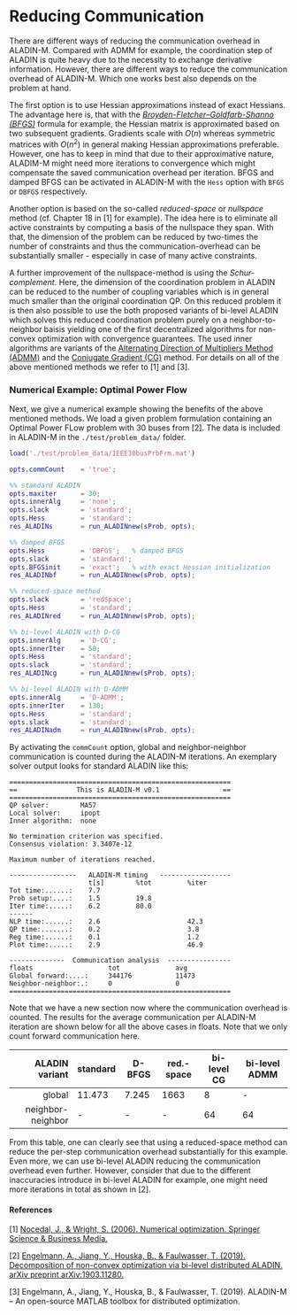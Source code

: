 # Reducing Communication
There are different ways of reducing the communication overhead in ALADIN-M. Compared with ADMM for example, the coordination step of ALADIN is quite heavy due to the necessity to exchange derivative information. However, there are different ways to reduce the communication overhead of ALADIN-M. Which one works best also depends on the problem at hand.

The first option is to use Hessian approximations instead of exact Hessians. The advantage here is, that with the [*Broyden-Fletcher–Goldfarb-Shanno (BFGS)*](https://en.wikipedia.org/wiki/Broyden%E2%80%93Fletcher%E2%80%93Goldfarb%E2%80%93Shanno_algorithm) formula for example, the Hessian matrix is approximated based on two subsequent gradients. Gradients scale with $O(n)$ whereas symmetric matrices with $O(n^2)$ in general making Hessian approximations preferable. However, one has to keep in mind that due to their approximative nature, ALADIM-M might need more iterations to convergence which might compensate the saved communication overhead per iteration. BFGS and damped BFGS can be activated in ALADIN-M with the `Hess` option with `BFGS` or `DBFGS` respectively. 

Another option is based on the so-called *reduced-space* or *nullspace* method (cf. Chapter 18 in [1] for example). The idea here is to eliminate all active constraints by computing a basis of the nullspace they span. With that, the dimension of the problem can be reduced by two-times the number of constraints and thus the communication-overhead can be substantially smaller - especially in case of many active constraints.

A further improvement of the nullspace-method is using the *Schur-complement*. Here, the dimension of the coordination problem in ALADIN can be reduced to the number of coupling variables which is in general much smaller than the original coordination QP. On this reduced problem it is then also possible to use the both proposed variants of bi-level ALADIN which solves this reduced coordination problem purely on a neighbor-to-neighbor baisis yielding one of the first decentralized algorithms for non-convex optimization with convergence guarantees. The used inner algorithms are variants of the [Alternating Direction of Multipliers Method (ADMM)](https://en.wikipedia.org/wiki/Augmented_Lagrangian_method#Alternating_direction_method_of_multipliers) and the [Conjugate Gradient (CG)](https://en.wikipedia.org/wiki/Conjugate_gradient_method) method. For details on all of the above mentioned methods we refer to [1] and [3].

### Numerical Example: Optimal Power Flow
Next, we give a numerical example showing the benefits of the above mentioned methods. We load a given problem formulation containing an Optimal Power FLow problem with 30 buses from [2]. The data is included in ALADIN-M in the `./test/problem_data/` folder.

```matlab
load('./test/problem_data/IEEE30busPrbFrm.mat')

opts.commCount    = 'true';

%% standard ALADIN
opts.maxiter      = 30;
opts.innerAlg     = 'none';
opts.slack        = 'standard'; 
opts.Hess         = 'standard';       
res_ALADINs       = run_ALADINnew(sProb, opts);

%% damped BFGS
opts.Hess         = 'DBFGS';   % damped BFGS       
opts.slack        = 'standard'; 
opts.BFGSinit     = 'exact';   % with exact Hessian initialization
res_ALADINbf      = run_ALADINnew(sProb, opts);

%% reduced-space method
opts.slack        = 'redSpace'; 
opts.Hess         = 'standard';    
res_ALADINred     = run_ALADINnew(sProb, opts);

%% bi-level ALADIN with D-CG
opts.innerAlg     = 'D-CG';
opts.innerIter    = 50;
opts.Hess         = 'standard';
opts.slack        = 'standard'; 
res_ALADINcg      = run_ALADINnew(sProb, opts);

%% bi-level ALADIN with D-ADMM
opts.innerAlg     = 'D-ADMM';
opts.innerIter    = 130;
opts.Hess         = 'standard';
opts.slack        = 'standard'; 
res_ALADINadm     = run_ALADINnew(sProb, opts);
```

By activating the `commCount` option, global and neighbor-neighbor communication is counted during the ALADIN-M iterations. An exemplary solver output looks for standard ALADIN like this: 

```
========================================================      
==               This is ALADIN-M v0.1                ==      
========================================================      
QP solver:        MA57
Local solver:     ipopt
Inner algorithm:  none
                                                            
No termination criterion was specified.
Consensus violation: 3.3407e-12
                                                            
Maximum number of iterations reached.
                                                        
-----------------   ALADIN-M timing   ------------------
                    t[s]        %tot         %iter
Tot time:......:    7.7                                 
Prob setup:....:    1.5         19.8                    
Iter time:.....:    6.2         80.0                    
------
NLP time:......:    2.6                      42.3       
QP time:.......:    0.2                      3.8        
Reg time:......:    0.1                      1.2        
Plot time:.....:    2.9                      46.9       
                                                        
--------------  Communication analysis  ----------------
floats                   tot              avg 
Global forward:....:     344176           11473      
Neighbor-neighbor:.:     0                0          
========================================================
```

Note that we have a new section now where the communication overhead is counted. The results for the average communication per ALADIN-M iteration are shown below for all the above cases in floats. Note that we only count forward communication here.

| ALADIN variant   | standard      | D-BFGS | red.-space | bi-level CG | bi-level ADMM |
| -------------:   |---------------| ------ | -------------|---------------| ------|
| global           |11.473         | 7.245  | 1663         | 8             | - 
| neighbor-neighbor| -             | -      | -            | 64            | 64


From this table, one can clearly see that using a reduced-space method can reduce the per-step communication overhead substantially for this example. Even more, we can use bi-level ALADIN reducing the communication overhead even further. However, consider that due to the different inaccuracies introduce in bi-level ALADIN for example, one might need more iterations in total as shown in [2].






#### References
[1] [Nocedal, J., & Wright, S. (2006). Numerical optimization. Springer Science & Business Media.](https://www.springer.com/de/book/9780387303031)

[2] [Engelmann, A., Jiang, Y., Houska, B., & Faulwasser, T. (2019). Decomposition of non-convex optimization via bi-level distributed ALADIN. arXiv preprint arXiv:1903.11280.](https://arxiv.org/abs/1903.11280) 

[3] Engelmann, A., Jiang, Y., Houska, B., & Faulwasser, T. (2019). ALADIN-M – An open-source MATLAB toolbox for distributed optimization.

